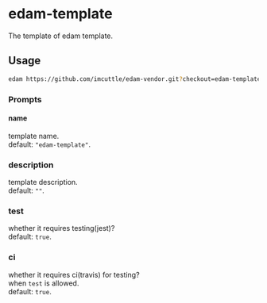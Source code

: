 # edam-template

The template of edam template.

## Usage

```bash
edam https://github.com/imcuttle/edam-vendor.git?checkout=edam-template -o ./output
```

### Prompts

#### name
template name.  
default: `"edam-template"`.

### description
template description.  
default: `""`.

### test
whether it requires testing(jest)?  
default: `true`.

### ci
whether it requires ci(travis) for testing?  
when `test` is allowed.  
default: `true`.
